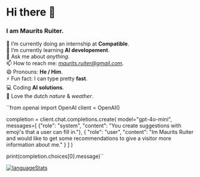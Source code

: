 # Hi there 👋 

### I am Maurits Ruiter.

 🔭 I’m currently doing an internship at **Compatible**.<br>
 🧠 I’m currently learning **AI developement**.<br>
 💬 Ask me about *anything*.<br>
 📫 How to reach me: *maurits.ruiter@gmail.com*.<br>
 😄 Pronouns: **He / Him**.<br>
 ⚡ Fun fact: I can type pretty **fast**.<br>
 💻 Coding **AI solutions**.<br>
 🌲 Love the dutch *nature* & *weather*.

``from openai import OpenAI
client = OpenAI()

completion = client.chat.completions.create(
    model="gpt-4o-mini",
    messages=[
        {"role": "system", "content": "You create suggestions with emoji's that a user can fill in."},
        {
            "role": "user",
            "content": "Im Maurits Ruiter and would like to get some recommendations to give a visitor more information about me."
        }
    ]
)

print(completion.choices[0].message)``

[![languageStats](https://github-readme-stats-git-masterrstaa-rickstaa.vercel.app/api/top-langs/?username=MauritsRuiter&theme=github_dark_dimmed)](https://github.com/MauritsRuiter)
